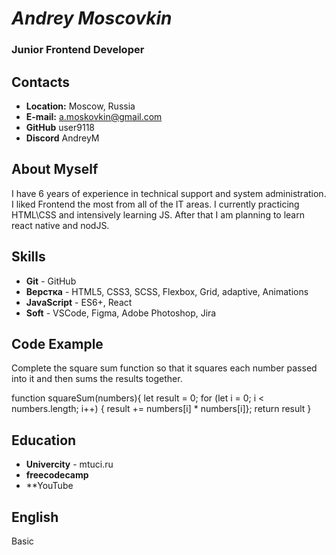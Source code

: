 # *Andrey Moscovkin*
### Junior Frontend Developer
## Contacts
 - **Location:** Moscow, Russia 
 - **E-mail:** a.moskovkin@gmail.com
 - **GitHub** user9118
 - **Discord** AndreyM 

## About Myself
I have 6 years of experience in technical support and system administration.
I liked Frontend the most from all of the IT areas. I currently practicing HTML\CSS and intensively learning JS.
After that I am planning to learn react native and nodJS.

## Skills
- **Git** - GitHub
- **Верстка** - HTML5, CSS3, SCSS, Flexbox, Grid, adaptive, Animations
- **JavaScript** - ES6+, React
- **Soft** - VSCode, Figma, Adobe Photoshop, Jira 

## Code Example
Complete the square sum function so that it squares each number passed into it and then sums the results together.

function squareSum(numbers){
let result = 0;
for (let i = 0; i < numbers.length; i++) {
result += numbers[i] * numbers[i]};
return result
}

## Education
- **Univercity** - mtuci.ru
- **freecodecamp**
- **YouTube

## English
Basic